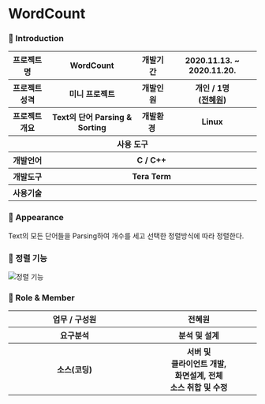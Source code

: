 # WordCount




### 👋 Introduction

<table>
    <tr>
        <th>프로젝트 명 </th>
        <th>WordCount</th>
        <th>개발기간</th>
        <th>2020.11.13. ~ 2020.11.20.</th>
    </tr>
    <tr>
        <th>프로젝트 성격</th>
        <th>미니 프로젝트</th>
        <th>개발인원</th>
        <th>개인 / 1명<br>
          (<a href="https://github.com/prohwww">전혜원</a>)
      </th>
    </tr>
      <tr>
        <th>프로젝트 개요</th>
        <th>Text의 단어 Parsing & Sorting</th>
        <th>개발환경&nbsp;</th>
        <th>Linux</th>
    </tr>
    <tr>
        <th colspan="5">사용 도구</th>
    </tr>  
    <tr>
        <th>개발언어</th>
        <th colspan="3">C / C++</th>
    </tr>
    <tr>
        <th>개발도구</th>
        <th colspan="3">Tera Term</th>
    </tr>
    <tr>
        <th>사용기술</th>
        <th colspan="3"></th>
    </tr>
</table>

### 📼 Appearance
Text의 모든 단어들을 Parsing하여 개수를 세고 선택한 정렬방식에 따라 정렬한다.


 ### 📃 정렬 기능
 ![정렬 기능](https://user-images.githubusercontent.com/55887059/92356035-6b51ec80-f120-11ea-930f-4e4cca60e9eb.gif)


### 📑 Role & Member


<table>
    <tr>
        <th width="16%">업무 / 구성원</th>
        <th width="14%">전혜원</th>       
    </tr>
    <tr>
        <th>요구분석</th>
        <th>분석 및 설계</th>
    </tr>
    <tr>
        <th>소스(코딩)</th>
        <th>서버 및 <br>클라이언트 개발, <br>화면설계, 전체<br>소스 취합 및 수정</th>
    </tr>
</table>
